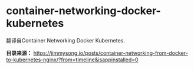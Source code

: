 # container-networking-docker-kubernetes
翻译自Container Networking Docker Kubernetes.



**目录来源：** https://jimmysong.io/posts/container-networking-from-docker-to-kubernetes-nginx/?from=timeline&isappinstalled=0
